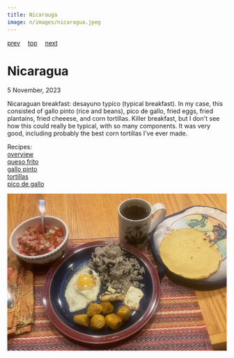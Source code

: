 ```yaml
---
title: Nicarauga
image: n/images/nicaragua.jpeg
---
```

[prev](new_zealand.md)&emsp;
[top](../index.md)&emsp;
[next](niger.md)
# Nicaragua
5 November, 2023

Nicaraguan breakfast: desayuno typ&iacute;co (typical breakfast). In
my case, this consisted of gallo pinto (rice and beans), pico de
gallo, fried eggs, fried plantains, fried cheeese, and corn
tortillas.  Killer breakfast, but I don't see how this could really be
typical, with so many components. It was very good, including probably
the best corn tortillas I've ever made.

Recipes:<br>
[overview](https://www.mashed.com/1079937/what-a-typical-breakfast-looks-like-in-nicaragua/)<br>
[queso frito](https://www.nataknowsbest.com/nicaraguan-queso-frito/)<br>
[gallo pinto](https://www.seriouseats.com/gallopinto-nicaraguan-rice-and-beans-recipe)<br>
[tortillas](https://www.tasteofhome.com/article/how-to-make-corn-tortillas/)<br>
[pico de gallo](https://natashaskitchen.com/pico-de-gallo/)

![breakfast](images/nicaragua.jpeg)
